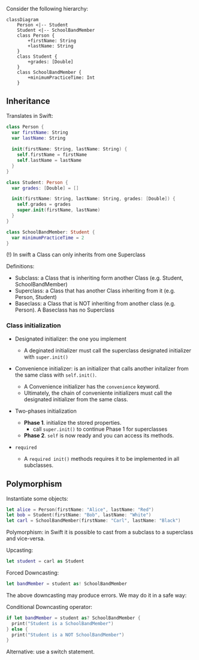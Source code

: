 Consider the following hierarchy:

```mermaid
classDiagram
    Person <|-- Student
    Student <|-- SchoolBandMember
    class Person {
        +firstName: String
        +lastName: String
    }
    class Student {
        +grades: [Double]
    }
    class SchoolBandMember {
        +minimumPracticeTime: Int
    }
```

## Inheritance

Translates in Swift:

```swift
class Person {
  var firstName: String
  var lastName: String
  
  init(firstName: String, lastName: String) {
    self.firstName = firstName
    self.lastName = lastName
  }
}

class Student: Person {
  var grades: [Double] = []

  init(firstName: String, lastName: String, grades: [Double]) {
    self.grades = grades
    super.init(firstName, lastName)
  }
}

class SchoolBandMember: Student {
  var minimumPracticeTime = 2
}
```


(!) In swift a Class can only inherits from one Superclass

Definitions:
- Subclass: a Class that is inheriting form another Class (e.g. Student, SchoolBandMember)
- Superclass: a Class that has another Class inheriting from it  (e.g. Person, Student)
- Baseclass: a Class that is NOT inheriting from another class (e.g. Person). A Baseclass has no Superclass


### Class initialization

- Designated initializer: the one you implement
  - A deginated initializer must call the superclass designated initializer with `super.init()`
- Convenience initializer: is an initializer that calls another initalizer from the same class with `self.init()`.
  - A Convenience initializer has the `convenience` keyword.
  - Ultimately, the chain of conveniente initializers must call the designated initializer from the same class.

- Two-phases initialization
  - **Phase 1**. initialize the stored properties.
    - call `super.init()` to continue Phase 1 for superclasses
  - **Phase 2**. `self` is now ready and you can access its methods.

- `required`
  - A `required init()` methods requires it to be implemented in all subclasses.

## Polymorphism

Instantiate some objects:

```swift
let alice = Person(firstName: "Alice", lastName: "Red")
let bob = Student(firstName: "Bob", lastName: "White")
let carl = SchoolBandMember(firstName: "Carl", lastName: "Black")
```

Polymorphism: in Swift it is possible to cast from a subclass to a superclass and vice-versa.

Upcasting:
```swift
let student = carl as Student
```

Forced Downcasting:
```swift
let bandMember = student as! SchoolBandMember
```

The above downcasting may produce errors. We may do it in a safe way:

Conditional Downcasting operator:
```swift
if let bandMember = student as? SchoolBandMember {
  print("Student is a SchoolBandMember")
} else {
  print("Student is a NOT SchoolBandMember")
}
```
Alternative: use a switch statement.


